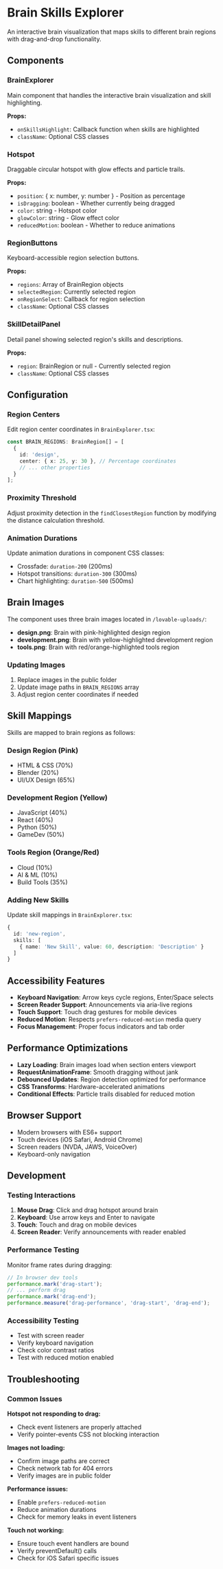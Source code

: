 # Brain Skills Explorer

An interactive brain visualization that maps skills to different brain regions with drag-and-drop functionality.

## Components

### BrainExplorer
Main component that handles the interactive brain visualization and skill highlighting.

**Props:**
- `onSkillsHighlight`: Callback function when skills are highlighted
- `className`: Optional CSS classes

### Hotspot
Draggable circular hotspot with glow effects and particle trails.

**Props:**
- `position`: { x: number, y: number } - Position as percentage
- `isDragging`: boolean - Whether currently being dragged
- `color`: string - Hotspot color
- `glowColor`: string - Glow effect color
- `reducedMotion`: boolean - Whether to reduce animations

### RegionButtons
Keyboard-accessible region selection buttons.

**Props:**
- `regions`: Array of BrainRegion objects
- `selectedRegion`: Currently selected region
- `onRegionSelect`: Callback for region selection
- `className`: Optional CSS classes

### SkillDetailPanel
Detail panel showing selected region's skills and descriptions.

**Props:**
- `region`: BrainRegion or null - Currently selected region
- `className`: Optional CSS classes

## Configuration

### Region Centers
Edit region center coordinates in `BrainExplorer.tsx`:

```typescript
const BRAIN_REGIONS: BrainRegion[] = [
  {
    id: 'design',
    center: { x: 25, y: 30 }, // Percentage coordinates
    // ... other properties
  }
];
```

### Proximity Threshold
Adjust proximity detection in the `findClosestRegion` function by modifying the distance calculation threshold.

### Animation Durations
Update animation durations in component CSS classes:
- Crossfade: `duration-200` (200ms)
- Hotspot transitions: `duration-300` (300ms)
- Chart highlighting: `duration-500` (500ms)

## Brain Images

The component uses three brain images located in `/lovable-uploads/`:
- **design.png**: Brain with pink-highlighted design region
- **development.png**: Brain with yellow-highlighted development region  
- **tools.png**: Brain with red/orange-highlighted tools region

### Updating Images
1. Replace images in the public folder
2. Update image paths in `BRAIN_REGIONS` array
3. Adjust region center coordinates if needed

## Skill Mappings

Skills are mapped to brain regions as follows:

### Design Region (Pink)
- HTML & CSS (70%)
- Blender (20%) 
- UI/UX Design (65%)

### Development Region (Yellow)
- JavaScript (40%)
- React (40%)
- Python (50%)
- GameDev (50%)

### Tools Region (Orange/Red)
- Cloud (10%)
- AI & ML (10%)
- Build Tools (35%)

### Adding New Skills
Update skill mappings in `BrainExplorer.tsx`:

```typescript
{
  id: 'new-region',
  skills: [
    { name: 'New Skill', value: 60, description: 'Description' }
  ]
}
```

## Accessibility Features

- **Keyboard Navigation**: Arrow keys cycle regions, Enter/Space selects
- **Screen Reader Support**: Announcements via aria-live regions
- **Touch Support**: Touch drag gestures for mobile devices
- **Reduced Motion**: Respects `prefers-reduced-motion` media query
- **Focus Management**: Proper focus indicators and tab order

## Performance Optimizations

- **Lazy Loading**: Brain images load when section enters viewport
- **RequestAnimationFrame**: Smooth dragging without jank
- **Debounced Updates**: Region detection optimized for performance
- **CSS Transforms**: Hardware-accelerated animations
- **Conditional Effects**: Particle trails disabled for reduced motion

## Browser Support

- Modern browsers with ES6+ support
- Touch devices (iOS Safari, Android Chrome)
- Screen readers (NVDA, JAWS, VoiceOver)
- Keyboard-only navigation

## Development

### Testing Interactions
1. **Mouse Drag**: Click and drag hotspot around brain
2. **Keyboard**: Use arrow keys and Enter to navigate
3. **Touch**: Touch and drag on mobile devices
4. **Screen Reader**: Verify announcements with reader enabled

### Performance Testing
Monitor frame rates during dragging:
```javascript
// In browser dev tools
performance.mark('drag-start');
// ... perform drag
performance.mark('drag-end');
performance.measure('drag-performance', 'drag-start', 'drag-end');
```

### Accessibility Testing
- Test with screen reader
- Verify keyboard navigation
- Check color contrast ratios
- Test with reduced motion enabled

## Troubleshooting

### Common Issues

**Hotspot not responding to drag:**
- Check event listeners are properly attached
- Verify pointer-events CSS not blocking interaction

**Images not loading:**
- Confirm image paths are correct
- Check network tab for 404 errors
- Verify images are in public folder

**Performance issues:**
- Enable `prefers-reduced-motion` 
- Reduce animation durations
- Check for memory leaks in event listeners

**Touch not working:**
- Ensure touch event handlers are bound
- Verify preventDefault() calls
- Check for iOS Safari specific issues

